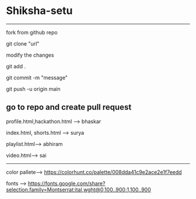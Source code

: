 # Shiksha-setu
--- 
fork from github repo

git clone "url"

modify the changes

git add .

git commit -m "message"

git push -u origin main

go to repo and create pull request
---
profile.html,hackathon.html --> bhaskar

index.html, shorts.html --> surya

playlist.html--> abhiram 

video.html--> sai

---

color pallete--> https://colorhunt.co/palette/008dda41c9e2ace2e1f7eedd

fonts --> https://fonts.google.com/share?selection.family=Montserrat:ital,wght@0,100..900;1,100..900


